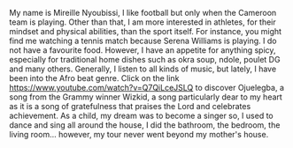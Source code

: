 My name is Mireille Nyoubissi,
I like football but only when the Cameroon team is playing. Other than that, I am more interested in athletes, for their mindset and physical abilities, than the sport itself. For instance, you might find me watching a tennis match because Serena Williams is playing.
I do not have a favourite food. However, I have an appetite for anything spicy, especially for traditional home dishes such as okra soup, ndole, poulet DG and many others.
Generally, I listen to all kinds of music, but lately, I have been into the Afro beat genre. Click on the link https://www.youtube.com/watch?v=Q7QiLceJSLQ to discover Ojuelegba, a song from the Grammy winner Wizkid, a song particularly dear to my heart as it is a song of gratefulness that praises the Lord and celebrates achievement.
As a child, my dream was to become a singer so, I used to dance and sing all around the house, I did the bathroom, the bedroom, the living room... however, my tour never went beyond my mother's house.
